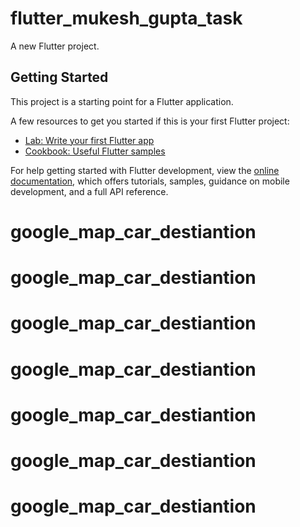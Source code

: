 # flutter_mukesh_gupta_task

A new Flutter project.

## Getting Started

This project is a starting point for a Flutter application.

A few resources to get you started if this is your first Flutter project:

- [Lab: Write your first Flutter app](https://docs.flutter.dev/get-started/codelab)
- [Cookbook: Useful Flutter samples](https://docs.flutter.dev/cookbook)

For help getting started with Flutter development, view the
[online documentation](https://docs.flutter.dev/), which offers tutorials,
samples, guidance on mobile development, and a full API reference.
# google_map_car_destiantion
# google_map_car_destiantion
# google_map_car_destiantion
# google_map_car_destiantion
# google_map_car_destiantion
# google_map_car_destiantion
# google_map_car_destiantion
